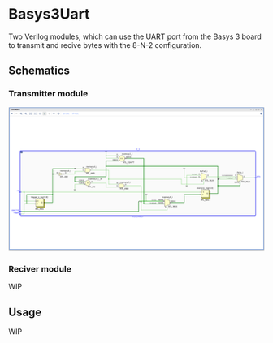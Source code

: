 # Basys3Uart
Two Verilog modules, which can use the UART port from the Basys 3 board to transmit and recive bytes with the 8-N-2 configuration.

## Schematics

### Transmitter module

![transmitter schematic](./images/transmitter_schematic.png)

### Reciver module

WIP


## Usage

WIP
